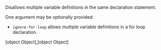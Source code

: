 Disallows multiple variable definitions in the same declaration statement.


One argument may be optionally provided:

* `ignore-for-loop` allows multiple variable definitions in a for loop declaration.

[object Object],[object Object]